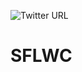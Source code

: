 ![Twitter URL](https://img.shields.io/twitter/url?label=Follow&logo=Twitter&style=flat-square&url=https%3A%2F%2Ftwitter.com%2FLexCraw4d)
# SFLWC
